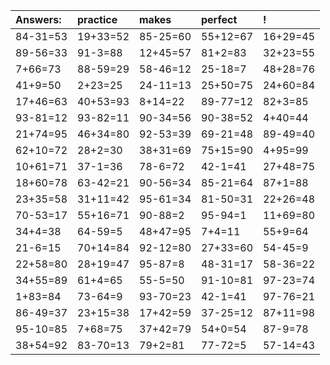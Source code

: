 | Answers: | practice | makes | perfect | ! |
| :--- | :--- | :--- | :--- | :--- |
| 84-31=53 | 19+33=52 | 85-25=60 | 55+12=67 | 16+29=45 | 
| 89-56=33 | 91-3=88 | 12+45=57 | 81+2=83 | 32+23=55 | 
| 7+66=73 | 88-59=29 | 58-46=12 | 25-18=7 | 48+28=76 | 
| 41+9=50 | 2+23=25 | 24-11=13 | 25+50=75 | 24+60=84 | 
| 17+46=63 | 40+53=93 | 8+14=22 | 89-77=12 | 82+3=85 | 
| 93-81=12 | 93-82=11 | 90-34=56 | 90-38=52 | 4+40=44 | 
| 21+74=95 | 46+34=80 | 92-53=39 | 69-21=48 | 89-49=40 | 
| 62+10=72 | 28+2=30 | 38+31=69 | 75+15=90 | 4+95=99 | 
| 10+61=71 | 37-1=36 | 78-6=72 | 42-1=41 | 27+48=75 | 
| 18+60=78 | 63-42=21 | 90-56=34 | 85-21=64 | 87+1=88 | 
| 23+35=58 | 31+11=42 | 95-61=34 | 81-50=31 | 22+26=48 | 
| 70-53=17 | 55+16=71 | 90-88=2 | 95-94=1 | 11+69=80 | 
| 34+4=38 | 64-59=5 | 48+47=95 | 7+4=11 | 55+9=64 | 
| 21-6=15 | 70+14=84 | 92-12=80 | 27+33=60 | 54-45=9 | 
| 22+58=80 | 28+19=47 | 95-87=8 | 48-31=17 | 58-36=22 | 
| 34+55=89 | 61+4=65 | 55-5=50 | 91-10=81 | 97-23=74 | 
| 1+83=84 | 73-64=9 | 93-70=23 | 42-1=41 | 97-76=21 | 
| 86-49=37 | 23+15=38 | 17+42=59 | 37-25=12 | 87+11=98 | 
| 95-10=85 | 7+68=75 | 37+42=79 | 54+0=54 | 87-9=78 | 
| 38+54=92 | 83-70=13 | 79+2=81 | 77-72=5 | 57-14=43 | 
